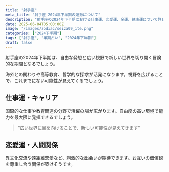 ```yaml
---
title: "射手座"
meta_title: "射手座 2024年下半期の運勢について"
description: "射手座の2024年下半期における仕事運、恋愛運、金運、健康運について詳しく解説します"
date: 2025-06-04T05:00:00Z
image: "/images/zodiac/seiza09_ite.png"
categories: ["2024下半期"]
tags: ["射手座", "半期占い", "2024年下半期"]
draft: false
---
```


射手座の2024年下半期は、自由な発想と広い視野で新しい世界を切り開く冒険的な期間となるでしょう。

海外との関わりや高等教育、哲学的な探求が活発になります。視野を広げることで、これまでにない可能性が見えてくるでしょう。

## 仕事運・キャリア

国際的な仕事や教育関連の分野で活躍の場が広がります。自由度の高い環境で能力を最大限に発揮できるでしょう。

> "広い世界に目を向けることで、新しい可能性が見えてきます"

## 恋愛運・人間関係

異文化交流や遠距離恋愛など、刺激的な出会いが期待できます。お互いの価値観を尊重し合う関係が築けそうです。 